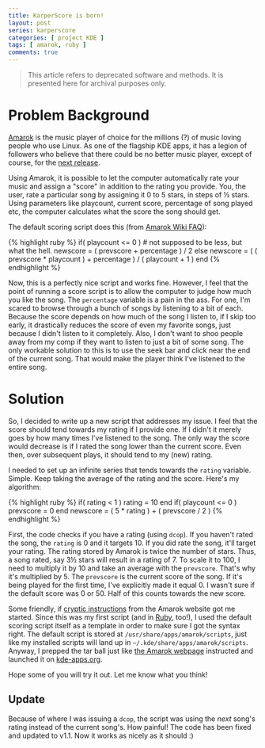 ```yaml
---
title: KarperScore is born!
layout: post
series: karperscore
categories: [ project KDE ]
tags: [ amarok, ruby ]
comments: true
---
```


> This article refers to deprecated software and methods.
> It is presented here for archival purposes only.

# Problem Background

[Amarok](http://amarok.kde.org/) is the music player of choice for the millions (?) of music loving people who use Linux.
As one of the flagship KDE apps, it has a legion of followers who believe that there could be no better music player, except of course, for the [next release](http://dot.kde.org/1173761811/).

Using Amarok, it is possible to let the computer automatically rate your music and assign a "score" in addition to the rating you provide.
You, the user, rate a particular song by assigning it 0 to 5 stars, in steps of ½ stars.
Using parameters like playcount, current score, percentage of song played etc, the computer calculates what the score the song should get.

The default scoring script does this (from [Amarok Wiki FAQ](http://amarok.kde.org/wiki/FAQ#How_are_track_scores_determined.3F)):

{% highlight ruby %}
if( playcount <= 0 ) # not supposed to be less, but what the hell.
  newscore = ( prevscore + percentage ) / 2
else
  newscore = ( ( prevscore * playcount ) + percentage ) / ( playcount + 1 )
end
{% endhighlight %}

Now, this is a perfectly nice script and works fine.
However, I feel that the point of running a score script is to allow the computer to judge how much you like the song.
The `percentage` variable is a pain in the ass.
For one, I'm scared to browse through a bunch of songs by listening to a bit of each.
Because the score depends on how much of the song I listen to, if I skip too early, it drastically reduces the score of even my favorite songs, just because I didn't listen to it completely.
Also, I don't want to shoo people away from my comp if they want to listen to just a bit of some song.
The only workable solution to this is to use the seek bar and click near the end of the current song.
That would make the player think I've listened to the entire song.

# Solution

So, I decided to write up a new script that addresses my issue.
I feel that the score should tend towards my rating if I provide one.
If I didn't it merely goes by how many times I've listened to the song.
The only way the score would decrease is if I rated the song lower than the current score.
Even then, over subsequent plays, it should tend to my (new) rating.

I needed to set up an infinite series that tends towards the `rating` variable.
Simple.
Keep taking the average of the rating and the score.
Here's my algorithm:

{% highlight ruby %}
if( rating < 1 )
  rating = 10
end
if( playcount <= 0 )
  prevscore = 0
end
newscore = ( 5 * rating ) + ( prevscore / 2 )
{% endhighlight %}

First, the code checks if you have a rating (using `dcop`).
If you haven't rated the song, the `rating` is 0 and it targets 10.
If you did rate the song, it'll target your rating.
The rating stored by Amarok is twice the number of stars.
Thus, a song rated, say 3½ stars will result in a rating of 7.
To scale it to 100, I need to multiply it by 10 and take an average with the `prevscore`.
That's why it's multiplied by 5.
The `prevscore` is the current score of the song.
If it's being played for the first time, I've explicitly made it equal 0.
I wasn't sure if the default score was 0 or 50.
Half of this counts towards the new score.

Some friendly, if [cryptic instructions](http://amarok.kde.org/wiki/Script-Writing_HowTo_1.4) from the Amarok website got me started.
Since this was my first script (and in [Ruby](http://www.ruby-lang.org/en/), too!), I used the default scoring script itself as a template in order to make sure I got the syntax right.
The default script is stored at `/usr/share/apps/amarok/scripts`, just like my installed scripts will land up in `~/.kde/share/apps/amarok/scripts`.
Anyway, I prepped the tar ball just like [the Amarok webpage](http://amarok.kde.org/wiki/Script-Writing_HowTo_1.4#Packaging) instructed and launched it on [kde-apps.org](http://www.kde-apps.org/content/show.php?content=65466).

Hope some of you will try it out.
Let me know what you think!

## Update

Because of where I was issuing a `dcop`, the script was using the *next* song's rating instead of the current song's.
How painful!
The code has been fixed and updated to v1.1.
Now it works as nicely as it should :)

